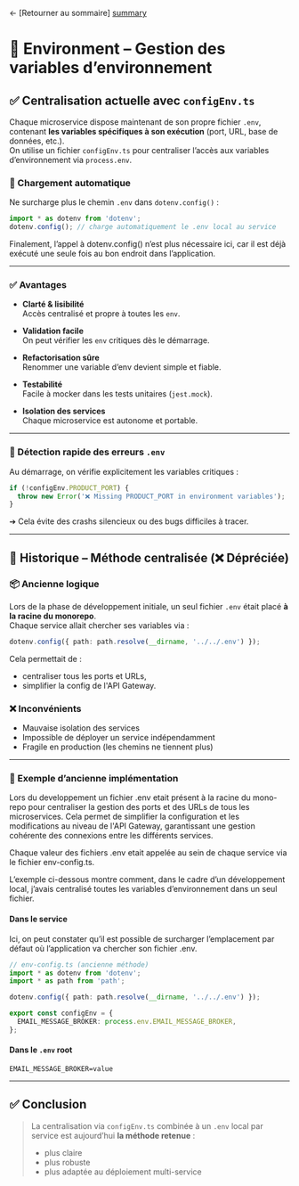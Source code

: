 ← [Retourner au sommaire] [summary]

# 🌱 Environment – Gestion des variables d’environnement

## ✅ Centralisation actuelle avec `configEnv.ts`

Chaque microservice dispose maintenant de son propre fichier `.env`, contenant **les variables spécifiques à son exécution** (port, URL, base de données, etc.).  
On utilise un fichier `configEnv.ts` pour centraliser l’accès aux variables d’environnement via `process.env`.

### 🔧 Chargement automatique

Ne surcharge plus le chemin `.env` dans `dotenv.config()` :

```ts
import * as dotenv from 'dotenv';
dotenv.config(); // charge automatiquement le .env local au service
```

Finalement, l’appel à dotenv.config() n’est plus nécessaire ici, car il est déjà exécuté une seule fois au bon endroit dans l’application.

---

### ✅ Avantages

- **Clarté & lisibilité**  
  Accès centralisé et propre à toutes les `env`.

- **Validation facile**  
  On peut vérifier les `env` critiques dès le démarrage.

- **Refactorisation sûre**  
  Renommer une variable d’env devient simple et fiable.

- **Testabilité**  
  Facile à mocker dans les tests unitaires (`jest.mock`).

- **Isolation des services**  
  Chaque microservice est autonome et portable.

---

### 🚗 Détection rapide des erreurs `.env`

Au démarrage, on vérifie explicitement les variables critiques :

```ts
if (!configEnv.PRODUCT_PORT) {
  throw new Error('❌ Missing PRODUCT_PORT in environment variables');
}
```

➔ Cela évite des crashs silencieux ou des bugs difficiles à tracer.

---

## 🥰 Historique – Méthode centralisée (❌ Dépréciée)

### 📦 Ancienne logique

Lors de la phase de développement initiale, un seul fichier `.env` était placé **à la racine du monorepo**.  
Chaque service allait chercher ses variables via :

```ts
dotenv.config({ path: path.resolve(__dirname, '../../.env') });
```

Cela permettait de :

- centraliser tous les ports et URLs,
- simplifier la config de l'API Gateway.

### ❌ Inconvénients

- Mauvaise isolation des services
- Impossible de déployer un service indépendamment
- Fragile en production (les chemins ne tiennent plus)

---

### 🔪 Exemple d’ancienne implémentation

Lors du developpement un fichier .env etait présent à la racine du mono-repo pour centraliser la gestion des ports et des URLs de tous les microservices. Cela permet de simplifier la configuration et les modifications au niveau de l'API Gateway, garantissant une gestion cohérente des connexions entre les différents services.

Chaque valeur des fichiers .env etait appelée au sein de chaque service via le fichier env-config.ts.

L’exemple ci-dessous montre comment, dans le cadre d’un développement local, j’avais centralisé toutes les variables d’environnement dans un seul fichier.

#### Dans le service

Ici, on peut constater qu’il est possible de surcharger l’emplacement par défaut où l’application va chercher son fichier .env.

```ts
// env-config.ts (ancienne méthode)
import * as dotenv from 'dotenv';
import * as path from 'path';

dotenv.config({ path: path.resolve(__dirname, '../../.env') });

export const configEnv = {
  EMAIL_MESSAGE_BROKER: process.env.EMAIL_MESSAGE_BROKER,
};
```

#### Dans le `.env` root

```dotenv
EMAIL_MESSAGE_BROKER=value
```

---

## ✅ Conclusion

> La centralisation via `configEnv.ts` combinée à un `.env` local par service est aujourd’hui **la méthode retenue** :
>
> - plus claire
> - plus robuste
> - plus adaptée au déploiement multi-service

[summary]: ../../../README.md
